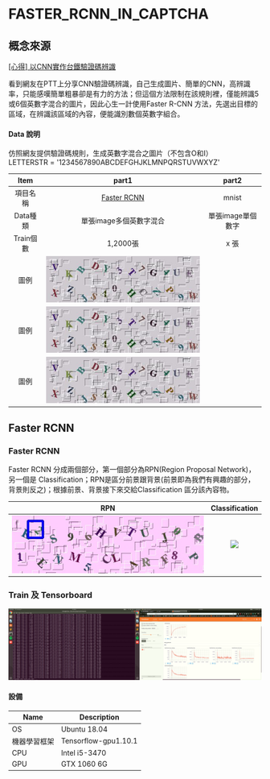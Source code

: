 # FASTER_RCNN_IN_CAPTCHA


## 概念來源
[[心得] 以CNN實作台鐵驗證碼辨識](https://www.ptt.cc/bbs/Python/M.1514130793.A.2E1.html)

看到網友在PTT上分享CNN驗證碼辨識，自己生成圖片、簡單的CNN，高辨識率，只能感嘆簡單粗暴卻是有力的方法；但這個方法限制在該規則裡，僅能辨識5或6個英數字混合的圖片，因此心生一計使用Faster R-CNN 方法，先選出目標的區域，在辨識該區域的內容，便能識別數個英數字組合。

#### Data 說明
仿照網友提供驗證碼規則，生成英數字混合之圖片（不包含O和I）<br />
LETTERSTR = '1234567890ABCDEFGHJKLMNPQRSTUVWXYZ' <br />

|Item|part1|part2 
|:---:|:---:|:---:|
|項目名稱|[Faster RCNN](#faster-rcnn)|mnist|emnist|
|Data種類|單張image多個英數字混合|單張image單個數字|單張image單個數字或英文字|
|Train個數|1,2000張|x 張|x 張|
|圖例|![Image](./read_img/train01.jpg)| | |
|圖例|![Image](./read_img/train01.jpg)| | |
|圖例|![Image](./read_img/train01.jpg)| | |



## Faster RCNN 
### Faster RCNN
  Faster RCNN 分成兩個部分，第一個部分為RPN(Region Proposal Network)，另一個是 Classification；RPN是區分前景跟背景(前景即為我們有興趣的部分，背景則反之)；根據前景、背景接下來交給Classification 區分該內容物。
  
  |RPN|Classification|
  |:---:|:---:|
  |![Image](./read_img/RPN01.gif)|<img src="./read_img/classification01.gif" width="30%" heigh="30%">|
### Train 及 Tensorboard 
  ![Image](./read_img/train_and_tensorboard01.png)


####  設備

|Name|Description|
|----|----|
|OS|Ubuntu 18.04|
|機器學習框架|Tensorflow-gpu1.10.1|
|CPU|Intel i5-3470|
|GPU|GTX 1060 6G|
